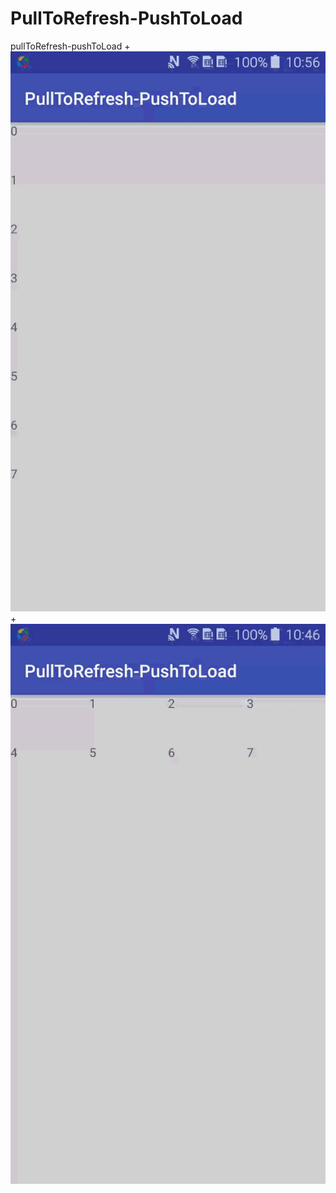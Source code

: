 # PullToRefresh-PushToLoad
pullToRefresh-pushToLoad
+![](https://github.com/Conways/PullToRefresh-PushToLoad/blob/master/linear.gif)
+![](https://github.com/Conways/PullToRefresh-PushToLoad/blob/master/grid.gif)
